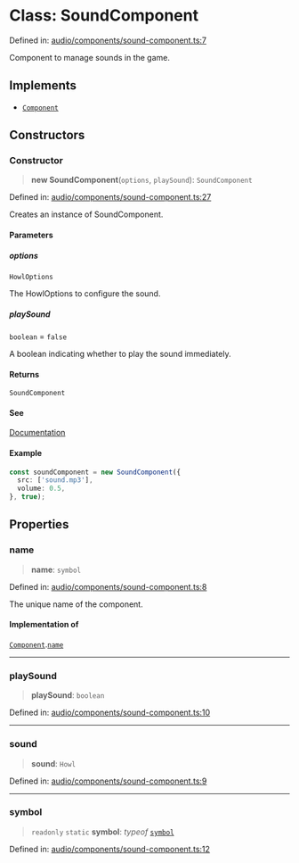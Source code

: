 # Class: SoundComponent

Defined in: [audio/components/sound-component.ts:7](https://github.com/Forge-Game-Engine/Forge/blob/6a4c05c6b58848e53a4f2ca7d9cd2f9b6c10e5ac/src/audio/components/sound-component.ts#L7)

Component to manage sounds in the game.

## Implements

- [`Component`](../interfaces/Component.md)

## Constructors

### Constructor

> **new SoundComponent**(`options`, `playSound`): `SoundComponent`

Defined in: [audio/components/sound-component.ts:27](https://github.com/Forge-Game-Engine/Forge/blob/6a4c05c6b58848e53a4f2ca7d9cd2f9b6c10e5ac/src/audio/components/sound-component.ts#L27)

Creates an instance of SoundComponent.

#### Parameters

##### options

`HowlOptions`

The HowlOptions to configure the sound.

##### playSound

`boolean` = `false`

A boolean indicating whether to play the sound immediately.

#### Returns

`SoundComponent`

#### See

[Documentation](https://github.com/goldfire/howler.js#documentation|Howler.js)

#### Example

```ts
const soundComponent = new SoundComponent({
  src: ['sound.mp3'],
  volume: 0.5,
}, true);
```

## Properties

### name

> **name**: `symbol`

Defined in: [audio/components/sound-component.ts:8](https://github.com/Forge-Game-Engine/Forge/blob/6a4c05c6b58848e53a4f2ca7d9cd2f9b6c10e5ac/src/audio/components/sound-component.ts#L8)

The unique name of the component.

#### Implementation of

[`Component`](../interfaces/Component.md).[`name`](../interfaces/Component.md#name)

***

### playSound

> **playSound**: `boolean`

Defined in: [audio/components/sound-component.ts:10](https://github.com/Forge-Game-Engine/Forge/blob/6a4c05c6b58848e53a4f2ca7d9cd2f9b6c10e5ac/src/audio/components/sound-component.ts#L10)

***

### sound

> **sound**: `Howl`

Defined in: [audio/components/sound-component.ts:9](https://github.com/Forge-Game-Engine/Forge/blob/6a4c05c6b58848e53a4f2ca7d9cd2f9b6c10e5ac/src/audio/components/sound-component.ts#L9)

***

### symbol

> `readonly` `static` **symbol**: *typeof* [`symbol`](#symbol)

Defined in: [audio/components/sound-component.ts:12](https://github.com/Forge-Game-Engine/Forge/blob/6a4c05c6b58848e53a4f2ca7d9cd2f9b6c10e5ac/src/audio/components/sound-component.ts#L12)
